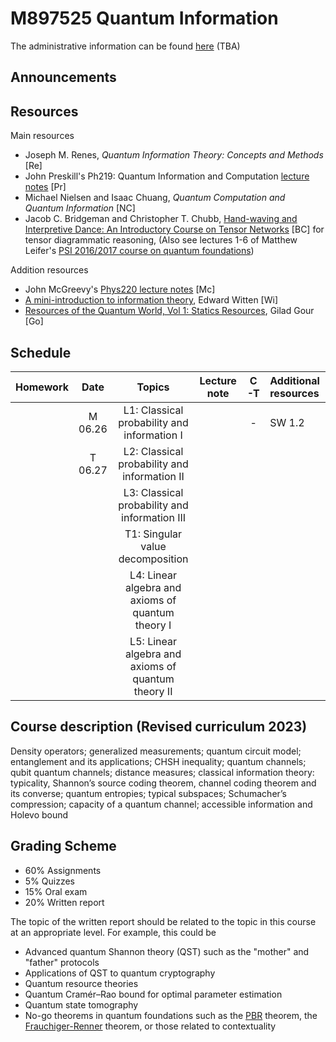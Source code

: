 # M897525 Quantum Information

The administrative information can be found [here]() (TBA)

## Announcements

## Resources

Main resources

- Joseph M. Renes, *Quantum Information Theory: Concepts and Methods* [Re]
- John Preskill's Ph219: Quantum Information and Computation [lecture notes](http://theory.caltech.edu/~preskill/ph229/) [Pr]
- Michael Nielsen and Isaac Chuang, *Quantum Computation and Quantum Information* [NC]
- Jacob C. Bridgeman and Christopher T. Chubb, [Hand-waving and Interpretive Dance: An Introductory Course on Tensor Networks](https://doi.org/10.1088/1751-8121/aa6dc3) [BC] for tensor diagrammatic reasoning, (Also see lectures 1-6 of Matthew Leifer's [PSI 2016/2017 course on quantum foundations](https://pirsa.org/C16043))

<!-- - Joseph M. Renes, *Quantum Information Theory: Concepts and Methods*, De Gruyter Oldenbourg, 2022 [Ren]
- John Preskill's [Ph219 lecture notes](http://theory.caltech.edu/~preskill/ph229/) [Pre]
- Michael Nielsen and Isaac Chuang, *Quantum Computation and Quantum Information*, Cambridge University Press, 2000
- Jacob C. Bridgeman and Christopher T. Chubb, [Hand-waving and Interpretive Dance: An Introductory Course on Tensor Networks](https://doi.org/10.1088/1751-8121/aa6dc3), Journal of Physics A: Mathematical and Theoretical **50**, 223001, 2017-->

Addition resources

- John McGreevy's [Phys220 lecture notes](https://mcgreevy.physics.ucsd.edu/f20/) [Mc]
- [A mini-introduction to information theory](https://arxiv.org/abs/1805.11965), Edward Witten [Wi]
- [Resources of the Quantum World, Vol 1: Statics Resources](https://www.arxiv.org/abs/2402.05474), Gilad Gour [Go] 

## Schedule

|Homework|Date| Topics |Lecture note|C-T|Additional resources|
|:------:|:--:|:------:|:----------:|:--------:|:------------------|
||M 06.26|L1: Classical probability and information I ||-|SW 1.2
||T 06.27|L2: Classical probability and information II
|||L3: Classical probability and information III
|||T1: Singular value decomposition
|||L4: Linear algebra and axioms of quantum theory I
|||L5: Linear algebra and axioms of quantum theory II

## Course description (Revised curriculum 2023)

Density operators; generalized measurements; quantum circuit model; entanglement and its applications; CHSH inequality; quantum channels; qubit quantum channels; distance measures; classical information theory: typicality, Shannon’s source coding theorem, channel coding theorem and its converse; quantum entropies; typical subspaces; Schumacher’s compression; capacity of a quantum channel; accessible information and Holevo bound

## Grading Scheme

- 60% Assignments
- 5% Quizzes
- 15% Oral exam
- 20% Written report

The topic of the written report should be related to the topic in this course at an appropriate level. For example, this could be

- Advanced quantum Shannon theory (QST) such as the "mother" and "father" protocols
- Applications of QST to quantum cryptography
- Quantum resource theories
- Quantum Cramér–Rao bound for optimal parameter estimation
- Quantum state tomography
- No-go theorems in quantum foundations such as the [PBR](https://en.wikipedia.org/wiki/Pusey%E2%80%93Barrett%E2%80%93Rudolph_theorem) theorem, the [Frauchiger-Renner](https://en.wikipedia.org/wiki/Wigner%27s_friend#An_extension_of_the_Wigner's_friend_experiment) theorem, or those related to contextuality   
